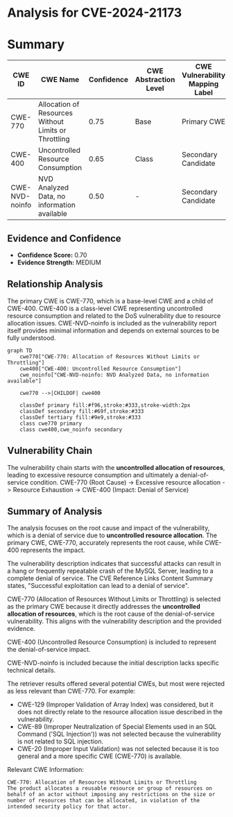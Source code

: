 # Analysis for CVE-2024-21173

# Summary
| CWE ID        | CWE Name                                                                                                     | Confidence | CWE Abstraction Level | CWE Vulnerability Mapping Label | CWE-Vulnerability Mapping Notes |
| ------------- | ------------------------------------------------------------------------------------------------------------- | ---------- | ----------------------- | ------------------------------- | ------------------------------- |
| CWE-770       | Allocation of Resources Without Limits or Throttling                                                          | 0.75       | Base                    | Primary CWE                     | Allowed                         |
| CWE-400       | Uncontrolled Resource Consumption                                                                                       | 0.65       | Class                    | Secondary Candidate                    | Allowed-with-Review                         |
| CWE-NVD-noinfo | NVD Analyzed Data, no information available                                                                    | 0.50       | -                      | Secondary Candidate                     | -                             |

## Evidence and Confidence

*   **Confidence Score:** 0.70
*   **Evidence Strength:** MEDIUM

## Relationship Analysis
The primary CWE is CWE-770, which is a base-level CWE and a child of CWE-400.
CWE-400 is a class-level CWE representing uncontrolled resource consumption and related to the DoS vulnerability due to resource allocation issues.
CWE-NVD-noinfo is included as the vulnerability report itself provides minimal information and depends on external sources to be fully understood.

```mermaid
graph TD
    cwe770["CWE-770: Allocation of Resources Without Limits or Throttling"]
    cwe400["CWE-400: Uncontrolled Resource Consumption"]
    cwe_noinfo["CWE-NVD-noinfo: NVD Analyzed Data, no information available"]
    
    cwe770 -->|CHILDOF| cwe400
    
    classDef primary fill:#f96,stroke:#333,stroke-width:2px
    classDef secondary fill:#69f,stroke:#333
    classDef tertiary fill:#9e9,stroke:#333
    class cwe770 primary
    class cwe400,cwe_noinfo secondary
```

## Vulnerability Chain
The vulnerability chain starts with the **uncontrolled allocation of resources**, leading to excessive resource consumption and ultimately a denial-of-service condition.
CWE-770 (Root Cause) -> Excessive resource allocation -> Resource Exhaustion -> CWE-400 (Impact: Denial of Service)

## Summary of Analysis
The analysis focuses on the root cause and impact of the vulnerability, which is a denial of service due to **uncontrolled resource allocation**.
The primary CWE, CWE-770, accurately represents the root cause, while CWE-400 represents the impact.

The vulnerability description indicates that successful attacks can result in a hang or frequently repeatable crash of the MySQL Server, leading to a complete denial of service. The CVE Reference Links Content Summary states, "Successful exploitation can lead to a denial of service".

CWE-770 (Allocation of Resources Without Limits or Throttling) is selected as the primary CWE because it directly addresses the **uncontrolled allocation of resources**, which is the root cause of the denial-of-service vulnerability. This aligns with the vulnerability description and the provided evidence.

CWE-400 (Uncontrolled Resource Consumption) is included to represent the denial-of-service impact.

CWE-NVD-noinfo is included because the initial description lacks specific technical details.

The retriever results offered several potential CWEs, but most were rejected as less relevant than CWE-770. For example:

*   CWE-129 (Improper Validation of Array Index) was considered, but it does not directly relate to the resource allocation issue described in the vulnerability.
*   CWE-89 (Improper Neutralization of Special Elements used in an SQL Command ('SQL Injection')) was not selected because the vulnerability is not related to SQL injection.
*   CWE-20 (Improper Input Validation) was not selected because it is too general and a more specific CWE (CWE-770) is available.

Relevant CWE Information:
```
CWE-770: Allocation of Resources Without Limits or Throttling
The product allocates a reusable resource or group of resources on behalf of an actor without imposing any restrictions on the size or number of resources that can be allocated, in violation of the intended security policy for that actor.
```